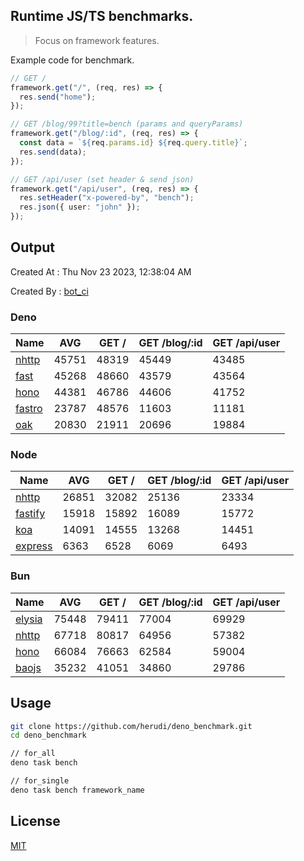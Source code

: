 ## Runtime JS/TS benchmarks.

> Focus on framework features.

Example code for benchmark.
```ts
// GET /
framework.get("/", (req, res) => {
  res.send("home");
});

// GET /blog/99?title=bench (params and queryParams)
framework.get("/blog/:id", (req, res) => {
  const data = `${req.params.id} ${req.query.title}`;
  res.send(data);
});

// GET /api/user (set header & send json)
framework.get("/api/user", (req, res) => {
  res.setHeader("x-powered-by", "bench");
  res.json({ user: "john" });
});
```

## Output
Created At : Thu Nov 23 2023, 12:38:04 AM

Created By : [bot_ci](https://github.com/herudi/deno_benchmarks/commits?author=github-actions%5Bbot%5D)


### Deno
|Name|AVG|GET /|GET /blog/:id|GET /api/user|
|----|----|----|----|----|
|[nhttp](https://github.com/nhttp/nhttp)|45751|48319|45449|43485|
|[fast](https://github.com/danteissaias/fast)|45268|48660|43579|43564|
|[hono](https://github.com/honojs/hono)|44381|46786|44606|41752|
|[fastro](https://github.com/fastrodev/fastro)|23787|48576|11603|11181|
|[oak](https://github.com/oakserver/oak)|20830|21911|20696|19884|
  


### Node
|Name|AVG|GET /|GET /blog/:id|GET /api/user|
|----|----|----|----|----|
|[nhttp](https://github.com/nhttp/nhttp)|26851|32082|25136|23334|
|[fastify](https://github.com/fastify/fastify)|15918|15892|16089|15772|
|[koa](https://github.com/koajs/koa)|14091|14555|13268|14451|
|[express](https://github.com/expressjs/express)|6363|6528|6069|6493|
  


### Bun
|Name|AVG|GET /|GET /blog/:id|GET /api/user|
|----|----|----|----|----|
|[elysia](https://github.com/elysiajs/elysia)|75448|79411|77004|69929|
|[nhttp](https://github.com/nhttp/nhttp)|67718|80817|64956|57382|
|[hono](https://github.com/honojs/hono)|66084|76663|62584|59004|
|[baojs](https://github.com/mattreid1/baojs)|35232|41051|34860|29786|
  



## Usage

```bash
git clone https://github.com/herudi/deno_benchmark.git
cd deno_benchmark

// for_all
deno task bench

// for_single
deno task bench framework_name
```

## License

[MIT](LICENSE)

